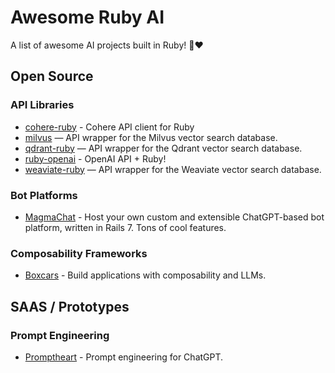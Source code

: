 # Awesome Ruby AI

A list of awesome AI projects built in Ruby! 🤖❤️

## Open Source

### API Libraries

- [cohere-ruby](https://github.com/andreibondarev/cohere-ruby) - Cohere API client for Ruby
- [milvus](https://github.com/andreibondarev/milvus) — API wrapper for the Milvus vector search database.
- [qdrant-ruby](https://github.com/andreibondarev/qdrant-ruby) — API wrapper for the Qdrant vector search database.
- [ruby-openai](https://github.com/alexrudall/ruby-openai) - OpenAI API + Ruby!
- [weaviate-ruby](https://github.com/andreibondarev/weaviate-ruby) — API wrapper for the Weaviate vector search database.

### Bot Platforms

- [MagmaChat](https://github.com/magma-labs/magma-chat) - Host your own custom and extensible ChatGPT-based bot platform, written in Rails 7. Tons of cool features.

### Composability Frameworks

- [Boxcars](https://github.com/BoxcarsAI/boxcars) - Build applications with composability and LLMs.


## SAAS / Prototypes

### Prompt Engineering

- [Promptheart](https://promptheart.com/) - Prompt engineering for ChatGPT.
